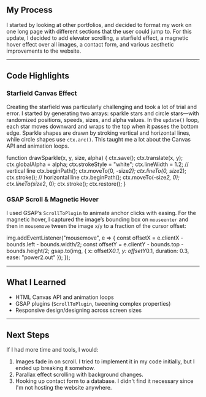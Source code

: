 ## My Process

I started by looking at other portfolios, and decided to format my work on one long page with different sections that the user could jump to.
For this update, I decided to add elevator scrolling, a starfield effect, a magnetic hover effect over all images, a contact form, and various aesthetic improvements to the website.

---

## Code Highlights

### Starfield Canvas Effect  
Creating the starfield was particularly challenging and took a lot of trial and error. 
I started by generating two arrays: sparkle stars and circle stars—with randomized positions, speeds, sizes, and alpha values.
In the `update()` loop, each star moves downward and wraps to the top when it passes the bottom edge.
Sparkle shapes are drawn by stroking vertical and horizontal lines, while circle shapes use `ctx.arc()`. 
This taught me a lot about the Canvas API and animation loops.


function drawSparkle(x, y, size, alpha) {
  ctx.save();
  ctx.translate(x, y);
  ctx.globalAlpha = alpha;
  ctx.strokeStyle = "white";
  ctx.lineWidth = 1.2;
  // vertical line
  ctx.beginPath();
  ctx.moveTo(0, -size*2);
  ctx.lineTo(0, size*2);
  ctx.stroke();
  // horizontal line
  ctx.beginPath();
  ctx.moveTo(-size*2, 0);
  ctx.lineTo(size*2, 0);
  ctx.stroke();
  ctx.restore();
}


### GSAP Scroll & Magnetic Hover

I used GSAP’s `ScrollToPlugin` to animate anchor clicks with easing. 
For the magnetic hover, I captured the image’s bounding box on `mouseenter` and then in `mousemove` tween the image `x`/`y` to a fraction of the cursor offset:


img.addEventListener("mousemove", e => {
  const offsetX = e.clientX - bounds.left - bounds.width/2;
  const offsetY = e.clientY - bounds.top - bounds.height/2;
  gsap.to(img, { x: offsetX*0.1, y: offsetY*0.1, duration: 0.3, ease: "power2.out" });
});


---

## What I Learned

* HTML Canvas API and animation loops
* GSAP plugins (`ScrollToPlugin`, tweening complex properties)
* Responsive design/designing across screen sizes

---

## Next Steps

If I had more time and tools, I would:

1. Images fade in on scroll. I tried to implement it in my code initially, but I ended up breaking it somehow.
2. Parallax effect scrolling with background changes.
3. Hooking up contact form to a database. I didn't find it necessary since I'm not hosting the website anywhere.
